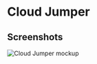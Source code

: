 # Cloud Jumper

## Screenshots

![Cloud Jumper mockup](https://raw.github.com/julianmaster/CloudJumper/master/readme-media/CloudJumperMockup.png)